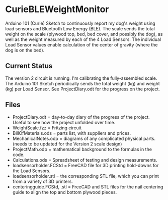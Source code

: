 # CurieBLEWeightMonitor
Arduino 101 (Curie) Sketch to continuously report my dog's weight using load sensors and Bluetooth Low Energy (BLE).
The scale sends the total weight on the scale (plywood top, bed, bed cover, and possibly the dog), as well as the
weight measured by each of the 4 Load Sensors. The individual Load Sensor values enable calculation of the center of
gravity (where the dog is on the bed).
## Current Status
The version 2 circuit is running. I'm calibrating the fully-assembled scale.
The Arduino 101 Sketch periodically sends the total weight (kg) and weight (kg) per Load Sensor.
 See ProjectDiary.odt for the progress on the project.
## Files
- ProjectDiary.odt = day-to-day diary of the progress of the project. Useful to see how the project unfolded over time.
- WeightScale.fzz = Fritzing circuit
- BillOfMaterials.ods = parts list, with suppliers and prices.
- MechanicalNotes.odp = diagrams of any complicated physical parts. (needs to be updated for the Version 2 scale design)
- ProjectMath.odp = mathematical background to the formulas in the code.
- Calculations.ods = Spreadsheet of testing and design measurements.
- loadsensorholder.FCStd = FreeCAD file for 3D printing hold-downs for the Load Sensors.
- loadsensorholder.stl = the corresponding STL file, which you can print from a variety of 3D printers.
- centeringguide.FCStd, .stl = FreeCAD and STL files for the nail centering guide to align the top and bottom plywood pieces.
